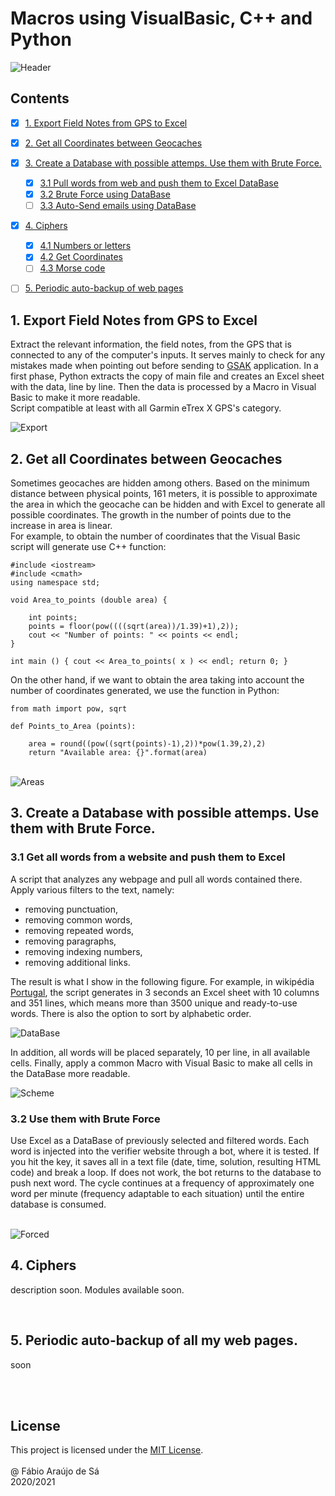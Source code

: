 # Macros using VisualBasic, C++ and Python

<img alignment = "center" src = "Images\Main.png" title = "Header" >
<br/>

## Contents

- [x] [1. Export Field Notes from GPS to Excel](https://github.com/Fabio-A-Sa/Macros#1-export-field-notes-from-gps-to-excel)
- [x] [2. Get all Coordinates between Geocaches](https://github.com/Fabio-A-Sa/Macros#2-get-all-coordinates-between-geocaches)
- [x] [3. Create a Database with possible attemps. Use them with Brute Force.](https://github.com/Fabio-A-Sa/Macros#3-create-a-database-with-possible-attemps-use-them-with-brute-force)
    - [x] [3.1 Pull words from web and push them to Excel DataBase]() 
    - [x] [3.2 Brute Force using DataBase]()
    - [ ] [3.3 Auto-Send emails using DataBase]()
- [x] [4. Ciphers](https://github.com/Fabio-A-Sa/Macros#3-create-a-database-with-possible-attemps-use-them-with-brute-force)
    - [x] [4.1 Numbers or letters]() 
    - [x] [4.2 Get Coordinates]()
    - [ ] [4.3 Morse code]()
- [ ] [5. Periodic auto-backup of web pages]()


## 1. Export Field Notes from GPS to Excel

Extract the relevant information, the field notes, from the GPS that is connected to any of the computer's inputs. It serves mainly to check for any mistakes made when pointing out before sending to [GSAK](https://gsak.net/index.php) application. In a first phase, Python extracts the copy of main file and creates an Excel sheet with the data, line by line. Then the data is processed by a Macro in Visual Basic to make it more readable.<br/>
Script compatible at least with all Garmin eTrex X GPS's category.
<br/>

<img alignment = "center" src = "Images\Export.png" title = "Export" >

<br/>

## 2. Get all Coordinates between Geocaches

Sometimes geocaches are hidden among others. Based on the minimum distance between physical points, 161 meters, it is possible to approximate the area in which the geocache can be hidden and with Excel to generate all possible coordinates. The growth in the number of points due to the increase in area is linear. <br/>
For example, to obtain the number of coordinates that the Visual Basic script will generate use C++ function:

```
#include <iostream>
#include <cmath>
using namespace std;

void Area_to_points (double area) {

    int points;
    points = floor(pow((((sqrt(area))/1.39)+1),2));
    cout << "Number of points: " << points << endl;
}

int main () { cout << Area_to_points( x ) << endl; return 0; }
```

On the other hand, if we want to obtain the area taking into account the number of coordinates generated, we use the function in Python:

```
from math import pow, sqrt

def Points_to_Area (points):

    area = round((pow((sqrt(points)-1),2))*pow(1.39,2),2)
    return "Available area: {}".format(area)
```

<br/>

<img alignment = "center" src = "Images\Scheme.png" title = "Areas" >

<br/>

## 3. Create a Database with possible attemps. Use them with Brute Force.

### 3.1 Get all words from a website and push them to Excel

A script that analyzes any webpage and pull all words contained there. Apply various filters to the text, namely:
- removing punctuation, 
- removing common words, 
- removing repeated words, 
- removing paragraphs, 
- removing indexing numbers, 
- removing additional links.

The result is what I show in the following figure. For example, in wikipédia [Portugal](https://pt.wikipedia.org/wiki/Portugal), the script generates in 3 seconds an Excel sheet with 10 columns and 351 lines, which means more than 3500 unique and ready-to-use words. There is also the option to sort by alphabetic order.

<img alignment = "center" src = "Images\Base.PNG" title = "DataBase" >

In addition, all words will be placed separately, 10 per line, in all available cells. Finally, apply a common Macro with Visual Basic to make all cells in the DataBase more readable.

<img alignment = "center" src = "Images\Part1.png" title = "Scheme" >

### 3.2 Use them with Brute Force

Use Excel as a DataBase of previously selected and filtered words. Each word is injected into the verifier website through a bot, where it is tested. If you hit the key, it saves all in a text file (date, time, solution, resulting HTML code) and break a loop. If does not work, the bot returns to the database to push next word. The cycle continues at a frequency of approximately one word per minute (frequency adaptable to each situation) until the entire database is consumed.

<br/>

<img alignment = "center" src = "Images\Part2.png" title = "Forced" >

<br/>

## 4. Ciphers

description soon. Modules available soon.

<br/>

## 5. Periodic auto-backup of all my web pages.

soon

<br/>
<br/>

## License

This project is licensed under the [MIT License](https://github.com/Fabio-A-Sa/Photo-Organizer/blob/main/Licence).<br/>
<br/>
@ Fábio Araújo de Sá <br/>
2020/2021
